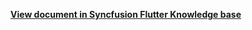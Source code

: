 
**[View document in Syncfusion Flutter Knowledge base](https://www.syncfusion.com/kb/12067/how-to-work-with-the-firebase-database-and-the-flutter-event-calendar-sfcalendar-for)**

